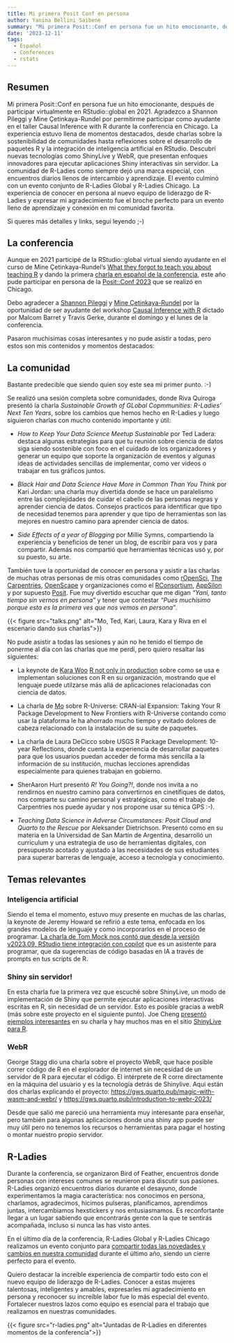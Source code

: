 ```yaml
---
title: Mi primera Posit Conf en persona
author: Yanina Bellini Saibene
summary: "Mi primera Posit::Conf en persona fue un hito emocionante, después de participar virtualmente en RStudio::global en 2021. Agradezco a Shannon Pileggi y Mine Çetinkaya-Rundel por permitirme participar como ayudante en el taller Causal Inference with R durante la conferencia en Chicago. La experiencia estuvo llena de momentos destacados, desde charlas sobre la sostenibilidad de comunidades hasta reflexiones sobre el desarrollo de paquetes R y la integración de inteligencia artificial en RStudio. Descubrí nuevas tecnologías como ShinyLive y WebR, que presentan enfoques innovadores para ejecutar aplicaciones Shiny interactivas sin servidor. La comunidad de R-Ladies como siempre dejó una marca especial, con encuentros diarios llenos de intercambio y aprendizaje. El evento culminó con un evento conjunto de R-Ladies Global y R-Ladies Chicago. La experiencia de conocer en persona al nuevo equipo de liderazgo de R-Ladies y expresar mi agradecimiento fue el broche perfecto para un evento lleno de aprendizaje y conexión en mi comunidad favorita."
date: '2023-12-11'
tags:
  - Español
  - Conferences
  - rstats
---
```



## Resumen

Mi primera Posit::Conf en persona fue un hito emocionante, después de participar virtualmente en RStudio::global en 2021. Agradezco a Shannon Pileggi y Mine Çetinkaya-Rundel por permitirme participar como ayudante en el taller Causal Inference with R durante la conferencia en Chicago. La experiencia estuvo llena de momentos destacados, desde charlas sobre la sostenibilidad de comunidades hasta reflexiones sobre el desarrollo de paquetes R y la integración de inteligencia artificial en RStudio. Descubrí nuevas tecnologías como ShinyLive y WebR, que presentan enfoques innovadores para ejecutar aplicaciones Shiny interactivas sin servidor. La comunidad de R-Ladies como siempre dejó una marca especial, con encuentros diarios llenos de intercambio y aprendizaje. El evento culminó con un evento conjunto de R-Ladies Global y R-Ladies Chicago. La experiencia de conocer en persona al nuevo equipo de liderazgo de R-Ladies y expresar mi agradecimiento fue el broche perfecto para un evento lleno de aprendizaje y conexión en mi comunidad favorita.

Si queres más detalles y links, segui leyendo ;-) 


## La conferencia

Aunque en 2021 participé de la RStudio::global virtual siendo ayudante en el curso de Mine Çetinkaya-Rundel’s [What they forgot to teach you about teaching R](https://wtf-teach.netlify.app/) y dando la primera [charla en español de la conferencia](https://resources.rstudio.com/resources/rstudioglobal-2021/on-programming-teaching-and-building-interactive-tutorials-with-learnr/), este año pude participar en persona de la [Posit::Conf 2023](https://reg.conf.posit.co/flow/posit/positconf23/attendee-portal/page/portal) que se realizó en Chicago.

Debo agradecer a [Shannon Pileggi](https://www.pipinghotdata.com/) y [Mine Çetinkaya-Rundel](https://mine-cr.com/) por la oportunidad de ser ayudante del workshop [Causal Inference with R](https://r-causal.github.io/causal_workshop_website) dictado por Malcom Barret y Travis Gerke, durante el domingo y el lunes de la conferencia. 

Pasaron muchisimas cosas interesantes y no pude asistir a todas, pero estos son mis contenidos y momentos destacados:

## La comunidad 

Bastante predecible que siendo quien soy este sea mi primer punto. :-) 

Se realizó una sesión completa sobre comunidades, donde Riva Quiroga presentó la charla _Sustainable Growth of GLobal Copmmunities: R-Ladies’ Next Ten Years_, sobre los cambios que hemos hecho en R-Ladies y luego siguieron charlas con mucho contenido importante y útil: 

* _How to Keep Your Data Science Meetup Sustainable_ por Ted Ladera: destaca algunas estrategias para que tu reunión sobre ciencia de datos siga siendo sostenible con foco en el cuidado de los organizadores y generar un equipo que soporte la organización de eventos y algunas ideas de actividades sencillas de implementar, como ver videos o trabajar en tus gráficos juntos. 

* _Black Hair and Data Science Have More in Common Than You Think_ por Kari Jordan: una charla muy divertida donde se hace un paralelismo entre las complejidades de cuidar el cabello de las personas negras y aprender ciencia de datos.  Consejos practicos para identificar que tipo de necesidad tenemos para aprender y que tipo de herramientas son las mejores en nuestro camino para aprender ciencia de datos.

* _Side Effects of a year of Blogging_ por Millie Symns, compartiendo la experiencia y beneficios de tener un blog, de escribir para vos y para compartir.  Además nos compartió que herramientas técnicas usó y, por su puesto, su arte. 

También tuve la oportunidad de conocer en persona y asistir a las charlas de muchas otras personas de mis otras comunidades como [rOpenSci](https://ropensci.org/), [The Carpentries](https://carpentries.org/), [OpenScape](https://openscapes.org/) y organizaciones como el [RConsortium](https://www.r-consortium.org/), [AppSilon](https://appsilon.com/) y por supuesto [Posit](https://posit.co/). Fue muy divertido escuchar que me digan _“Yani, tanto tiempo sin vernos en persona”_ y tener que contestar _“Pues muchísimo porque esta es la primera ves que nos vemos en persona”_.

{{< figure src="talks.png" alt="Mo, Ted, Kari, Laura, Kara y Riva en el escenario dando sus charlas">}}

No pude asistir a todas las sesiones y aún no he tenido el tiempo de ponerme al día con las charlas que me perdí, pero quiero resaltar las siguientes:

* La keynote de [Kara Woo](https://karawoo.com/) [R not only in production](https://speakerdeck.com/karawoo/r-not-only-in-production) sobre como se usa e implementan soluciones con R en su organización, mostrando que el lenguaje puede utilzarse más allá de aplicaciones relacionadas con ciencia de datos. 

* La charla de [Mo](https://drmowinckels.io/) sobre R-Universe: CRAN-ial Expansion: Taking Your R Package Development to New Frontiers with R-Universe contando como usar la plataforma le ha ahorrado mucho tiempo y evitado dolores de cabeza relacionado con la instalación de su suite de paquetes.

* La charla de Laura DeCicco sobre USGS R Package Development: 10-year Reflections, donde cuenta la experiencia de desarrollar paquetes para que los usuarios puedan acceder de forma más sencilla a la información de su institución, muchas lecciones aprendidas especialmente para quienes trabajan en gobierno. 

* SherAaron Hurt presentó _R! You Going?!_, donde nos invita a no rendirnos en nuestro camino para convertirnos en cinetífiques de datos, nos comparte su camino personal y estratégicas, como el trabajo de Carpentries nos puede ayudar y nos propone usar su ténica GPS :-).  

* _Teaching Data Science in Adverse Circumstances: Posit Cloud and Quarto to the Rescue_ por Aleksander Dietrichson. Presentó como en su materia en la Universidad de San Martín de Argentina, desarrolló un curriculum y una estrategia de uso de herramientas digitales, con presupuesto acotado y ajustado a las necesidades de sus estudiantes para superar barreras de lenguaje, acceso a tecnología y conocimiento. 


## Temas relevantes

### Inteligencia artificial 

Siendo el tema el momento, estuvo muy presente en muchas de las charlas, la keynote de Jeremy Howard se refirió a este tema, enfocada en los grandes modelos de lenguaje y como incorporarlos en el proceso de programar.  [La charla de Tom Mock nos contó que desde la versión v2023.09, RStudio tiene integración con copilot](https://colorado.posit.co/rsc/rstudio-copilot/) que es un asistente para programar, que da sugerencias de código basadas en IA a través de prompts en tus scripts de R.


### Shiny sin servidor!

En esta charla fue la primera vez que escuché sobre ShinyLive, un modo de implementación de Shiny que permite ejecutar aplicaciones interactivas escritas en R, sin necesidad de un servidor.  Esto es posible gracias a webR (más sobre este proyecto en el siguiente punto).  Joe Cheng [presentó ejemplos interesantes](https://github.com/jcheng5/posit-conf-2023-shinylive) en su charla y hay muchos mas en el sitio [ShinyLive para R](https://shinylive.io/r/examples/).

### WebR

George Stagg dio una charla sobre el proyecto WebR, que hace posible correr código de R en el explorador de internet sin necesidad de un servidor de R para ejecutar el código. El intérprete de R corre directamente en la máquina del usuario y es la tecnología detrás de Shinylive.  Aqui están dos charlas explicando el proyecto:  https://gws.quarto.pub/magic-with-wasm-and-webr/ y https://gws.quarto.pub/introduction-to-webr-2023/ 

Desde que salió me pareció una herramienta muy interesante para enseñar, pero también para algunas aplicaciones donde una shiny app puede ser muy útil pero no tenemos los recursos o herramientas para pagar el hosting o montar nuestro propio servidor. 

## R-Ladies

Durante la conferencia, se organizaron Bird of Feather, encuentros donde personas con intereses comunes se reunieron para discutir sus pasiones. R-Ladies organizó encuentros diarios durante el desayuno, donde experimentamos la magia característica: nos conocimos en persona, charlamos, agradecimos, hicimos pulseras, planificamos, aprendimos juntas, intercambiamos hexstickers y nos entusiasmamos. Es reconfortante llegar a un lugar sabiendo que encontrarás gente con la que te sentirás acompañada, incluso si nunca las has visto antes.

En el último día de la conferencia, R-Ladies Global y R-Ladies Chicago realizamos un evento conjunto para [compartir todas las novedades y cambios en nuestra comunidad](https://rladies.org/news/2023-10-09-positconf-chicago-meetup/) durante el último año, siendo un cierre perfecto para el evento.

Quiero destacar la increíble experiencia de compartir todo esto con el nuevo equipo de liderazgo de R-Ladies. Conocer a estas mujeres talentosas, inteligentes y amables, expresarles mi agradecimiento en persona y reconocer su increíble labor fue lo más especial del evento. Fortalecer nuestros lazos como equipo es esencial para el trabajo que realizamos en nuestras comunidades.

{{< figure src="r-ladies.png" alt="Juntadas de R-Ladies en diferentes momentos de la conferencia">}}

